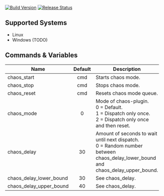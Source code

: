 [![Build Version](https://img.shields.io/badge/version-v1.0-yellow.svg)](https://github.com/NeKzor/chaos)
[![Release Status](https://img.shields.io/github/release/NeKzor/chaos/all.svg)](https://github.com/NeKzor/chaos/releases)

## Supported Systems

- Linux
- Windows (TODO)

## Commands & Variables

|Name|Default|Description|
|---|:-:|---|
| chaos_start | cmd | Starts chaos mode. |
| chaos_stop | cmd | Stops chaos mode. |
| chaos_reset | cmd | Resets chaos mode queue. |
| chaos_mode | 0 | Mode of chaos-plugin.<br>0 = Default.<br>1 = Dispatch only once.<br>2 = Dispatch only once and then reset.|
| chaos_delay | 30 | Amount of seconds to wait until next dispatch.<br>0 = Random number between chaos_delay_lower_bound and chaos_delay_upper_bound. |
| chaos_delay_lower_bound | 30 | See chaos_delay. |
| chaos_delay_upper_bound | 40 | See chaos_delay. |
